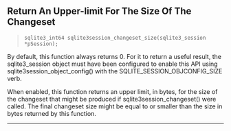## Return An Upper\-limit For The Size Of The Changeset


> ```
> sqlite3_int64 sqlite3session_changeset_size(sqlite3_session *pSession);
> 
> ```


By default, this function always returns 0\. For it to return
a useful result, the sqlite3\_session object must have been configured
to enable this API using sqlite3session\_object\_config() with the
SQLITE\_SESSION\_OBJCONFIG\_SIZE verb.


When enabled, this function returns an upper limit, in bytes, for the size 
of the changeset that might be produced if sqlite3session\_changeset() were
called. The final changeset size might be equal to or smaller than the
size in bytes returned by this function.




---


